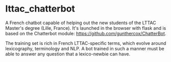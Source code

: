 # lttac_chatterbot
A French chatbot capable of helping out the new students of the LTTAC Master's degree (Lille, France). It's launched in the browser with flask and is based on the Chatterbot module: https://github.com/gunthercox/ChatterBot. 

The training set is rich in French LTTAC-specific terms, which evolve around lexicography, terminology and NLP. A bot trained in such a manner must be able to answer any question that a lexico-newbie can have. 

